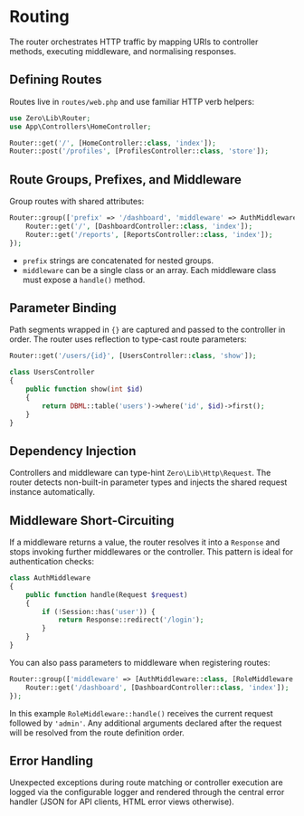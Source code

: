 # Routing

The router orchestrates HTTP traffic by mapping URIs to controller methods, executing middleware, and normalising responses.

## Defining Routes

Routes live in `routes/web.php` and use familiar HTTP verb helpers:

```php
use Zero\Lib\Router;
use App\Controllers\HomeController;

Router::get('/', [HomeController::class, 'index']);
Router::post('/profiles', [ProfilesController::class, 'store']);
```

## Route Groups, Prefixes, and Middleware

Group routes with shared attributes:

```php
Router::group(['prefix' => '/dashboard', 'middleware' => AuthMiddleware::class], function () {
    Router::get('/', [DashboardController::class, 'index']);
    Router::get('/reports', [ReportsController::class, 'index']);
});
```

- `prefix` strings are concatenated for nested groups.
- `middleware` can be a single class or an array. Each middleware class must expose a `handle()` method.

## Parameter Binding

Path segments wrapped in `{}` are captured and passed to the controller in order. The router uses reflection to type-cast route parameters:

```php
Router::get('/users/{id}', [UsersController::class, 'show']);
```

```php
class UsersController
{
    public function show(int $id)
    {
        return DBML::table('users')->where('id', $id)->first();
    }
}
```

## Dependency Injection

Controllers and middleware can type-hint `Zero\Lib\Http\Request`. The router detects non-built-in parameter types and injects the shared request instance automatically.

## Middleware Short-Circuiting

If a middleware returns a value, the router resolves it into a `Response` and stops invoking further middlewares or the controller. This pattern is ideal for authentication checks:

```php
class AuthMiddleware
{
    public function handle(Request $request)
    {
        if (!Session::has('user')) {
            return Response::redirect('/login');
        }
    }
}
```

You can also pass parameters to middleware when registering routes:

```php
Router::group(['middleware' => [AuthMiddleware::class, [RoleMiddleware::class, 'admin']]], function () {
    Router::get('/dashboard', [DashboardController::class, 'index']);
});
```

In this example `RoleMiddleware::handle()` receives the current request followed by `'admin'`. Any additional arguments declared after the request will be resolved from the route definition order.

## Error Handling

Unexpected exceptions during route matching or controller execution are logged via the configurable logger and rendered through the central error handler (JSON for API clients, HTML error views otherwise).
